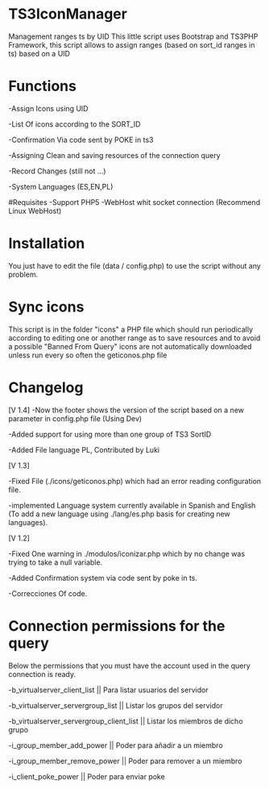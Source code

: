 # TS3IconManager
Management ranges ts by UID
This little script uses Bootstrap and TS3PHP Framework, this script allows to assign ranges (based on sort_id ranges in ts) based on a UID

# Functions

-Assign Icons using UID

-List Of icons according to the SORT_ID

-Confirmation Via code sent by POKE in ts3

-Assigning Clean and saving resources of the connection query

-Record Changes (still not ...)

-System Languages (ES,EN,PL)

#Requisites
-Support PHP5
-WebHost whit socket connection (Recommend Linux WebHost)


# Installation
You just have to edit the file (data / config.php) to use the script without any problem.

# Sync icons
This script is in the folder "icons" a PHP file which should run periodically according to editing one or another range as to save resources and to avoid a possible "Banned From Query" icons are not automatically downloaded unless run every so often the geticonos.php file

# Changelog
[V 1.4]
-Now the footer shows the version of the script based on a new parameter in config.php file (Using Dev)

-Added support for using more than one group of TS3 SortID

-Added File language PL, Contributed by Luki

[V 1.3]

-Fixed File (./icons/geticonos.php) which had an error reading configuration file.

-implemented Language system currently available in Spanish and English (To add a new language using ./lang/es.php basis for creating new languages).

[V 1.2]

-Fixed One warning in ./modulos/iconizar.php which by no change was trying to take a null variable.

-Added Confirmation system via code sent by poke in ts.

-Correcciones Of code.

# Connection permissions for the query
Below the permissions that you must have the account used in the query connection is ready.

-b_virtualserver_client_list || Para listar usuarios del servidor

-b_virtualserver_servergroup_list || Listar los grupos del servidor

-b_virtualserver_servergroup_client_list || Listar los miembros de dicho grupo

-i_group_member_add_power || Poder para añadir a un miembro

-i_group_member_remove_power || Poder para remover a un miembro

-i_client_poke_power || Poder para enviar poke

